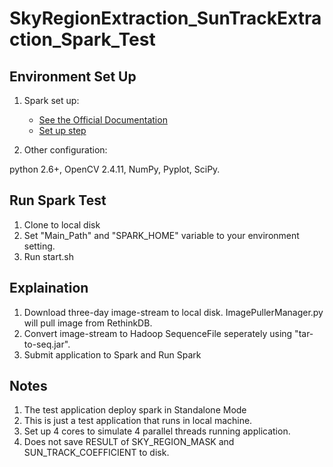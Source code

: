 # SkyRegionExtraction_SunTrackExtraction_Spark_Test

## Environment Set Up 
1. Spark set up:
	- [See the Official Documentation](http://spark.apache.org/docs/latest/)
	- [Set up step](http://genomegeek.blogspot.com/2014/11/how-to-install-apache-spark-on-mac-os-x.html)

2. Other configuration:

 python 2.6+, OpenCV 2.4.11, NumPy, Pyplot, SciPy.

## Run Spark Test
1. Clone to local disk
2. Set "Main_Path" and "SPARK_HOME" variable to your environment setting.
3. Run start.sh

## Explaination
1. Download three-day image-stream to local disk. ImagePullerManager.py will pull image from RethinkDB.
2. Convert image-stream to Hadoop SequenceFile seperately using "tar-to-seq.jar".
3. Submit application to Spark and Run Spark

## Notes
1. The test application deploy spark in Standalone Mode
2. This is just a test application that runs in local machine.
3. Set up 4 cores to simulate 4 parallel threads running application.
4. Does not save RESULT of SKY_REGION_MASK and SUN_TRACK_COEFFICIENT to disk.
